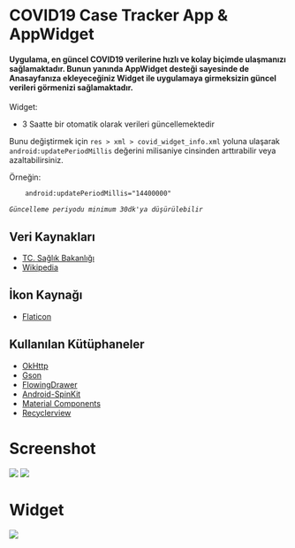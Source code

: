 # COVID19 Case Tracker App & AppWidget

#### Uygulama, en güncel COVID19 verilerine hızlı ve kolay biçimde ulaşmanızı sağlamaktadır. Bunun yanında AppWidget desteği sayesinde de Anasayfanıza ekleyeceğiniz Widget ile uygulamaya girmeksizin güncel verileri görmenizi sağlamaktadır.

Widget:
- 3 Saatte bir otomatik olarak verileri güncellemektedir

Bunu değiştirmek için `res > xml > covid_widget_info.xml` yoluna ulaşarak `android:updatePeriodMillis` değerini milisaniye cinsinden arttırabilir veya azaltabilirsiniz.

Örneğin:
```xml
    android:updatePeriodMillis="14400000"
```

*`Güncelleme periyodu minimum 30dk'ya düşürülebilir`*


## Veri Kaynakları
- [TC. Sağlık Bakanlığı](https://covid19.saglik.gov.tr)
- [Wikipedia](https://en.m.wikipedia.org/wiki/COVID-19_pandemic_by_country_and_territory)
 
## İkon Kaynağı
- [Flaticon](https://www.flaticon.com/)

## Kullanılan Kütüphaneler
-   [OkHttp](https://square.github.io/okhttp/)
-   [Gson](https://github.com/google/gson)
-   [FlowingDrawer](https://github.com/mxn21/FlowingDrawer)
-   [Android-SpinKit](https://github.com/ybq/Android-SpinKit)
-   [Material Components](https://github.com/material-components/material-components-android)
-   [Recyclerview](https://developer.android.com/jetpack/androidx/releases/recyclerview)

# Screenshot
![](https://github.com/ahmetgezici/COVID19-Case-Tracker-App/blob/master/Screenshots/covidapp1.png) ![](https://github.com/ahmetgezici/COVID19-Case-Tracker-App/blob/master/Screenshots/covidapp2.png)

# Widget
![](https://github.com/ahmetgezici/COVID19-Case-Tracker-App/blob/master/Screenshots/covidapp3.png)
